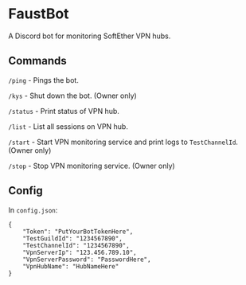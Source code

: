 # FaustBot

A Discord bot for monitoring SoftEther VPN hubs.

## Commands

`/ping` - Pings the bot.

`/kys` - Shut down the bot. (Owner only)

`/status` - Print status of VPN hub.

`/list` - List all sessions on VPN hub.

`/start` - Start VPN monitoring service and print logs to `TestChannelId`. (Owner only)

`/stop` - Stop VPN monitoring service. (Owner only)

## Config

In `config.json`:

```
{
    "Token": "PutYourBotTokenHere",
    "TestGuildId": "1234567890",
    "TestChannelId": "1234567890",
    "VpnServerIp": "123.456.789.10",
    "VpnServerPassword": "PasswordHere",
    "VpnHubName": "HubNameHere"
}
```